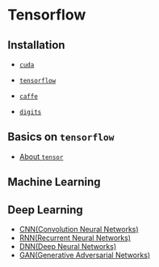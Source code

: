 # Tensorflow

## Installation

* [`cuda`](https://github.com/pydemia/Tensorflow/blob/master/scripts/Installation/cuda.md)
* [`tensorflow`](https://github.com/pydemia/Tensorflow/blob/master/scripts/Installation/tensorflow.md)

* [`caffe`](https://github.com/pydemia/Tensorflow/blob/master/scripts/Installation/caffe.md)
* [`digits`]()



## Basics on `tensorflow`

* [About `tensor`](https://github.com/pydemia/Tensorflow/blob/master/scripts/basic/basics.md#basics-on-tensorflow)

## Machine Learning


## Deep Learning
* [CNN(Convolution Neural Networks)]()
* [RNN(Recurrent Neural Networks)]()
* [DNN(Deep Neural Networks)]()
* [GAN(Generative Adversarial Networks)]()
